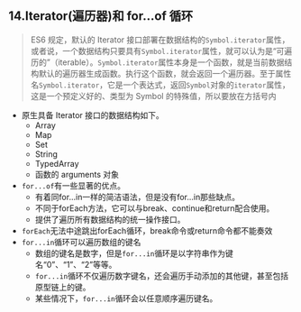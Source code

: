 ## 14.Iterator(遍历器)和 for...of 循环

> ES6 规定，默认的 Iterator 接口部署在数据结构的`Symbol.iterator`属性，或者说，一个数据结构只要具有`Symbol.iterator`属性，就可以认为是“可遍历的”（iterable）。`Symbol.iterator`属性本身是一个函数，就是当前数据结构默认的遍历器生成函数。执行这个函数，就会返回一个遍历器。至于属性名`Symbol.iterator`，它是一个表达式，返回`Symbol`对象的`iterator`属性，这是一个预定义好的、类型为 Symbol 的特殊值，所以要放在方括号内

- 原生具备 Iterator 接口的数据结构如下。
  - Array
  - Map
  - Set
  - String
  - TypedArray
  - 函数的 arguments 对象
- `for...of`有一些显著的优点。
  - 有着同for...in一样的简洁语法，但是没有for...in那些缺点。
  - 不同于forEach方法，它可以与break、continue和return配合使用。
  - 提供了遍历所有数据结构的统一操作接口。
- `forEach`无法中途跳出forEach循环，break命令或return命令都不能奏效
- `for...in`循环可以遍历数组的键名
  - 数组的键名是数字，但是`for...in`循环是以字符串作为键名“0”、“1”、“2”等等。
  - `for...in`循环不仅遍历数字键名，还会遍历手动添加的其他键，甚至包括原型链上的键。
  - 某些情况下，`for...in`循环会以任意顺序遍历键名。